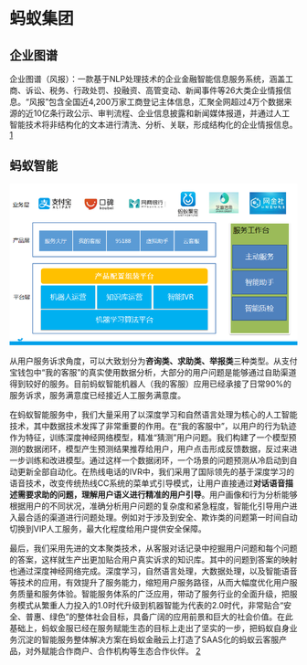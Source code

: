# 蚂蚁集团

## 企业图谱

企业图谱（风报）：一款基于NLP处理技术的企业金融智能信息服务系统，涵盖工商、诉讼、税务、行政处罚、投融资、高管变动、新闻事件等26大类企业情报信息。“风报”包含全国近4,200万家工商登记主体信息，汇聚全网超过4万个数据来源的近10亿条行政公示、审判流程、企业信息披露和新闻媒体报道，并通过人工智能技术将非结构化的文本进行清洗、分析、关联，形成结构化的企业情报信息。[1]

## 蚂蚁智能

![蚂蚁智能服务整体架构](../img/ant_AI_service.png)

从用户服务诉求角度，可以大致划分为**咨询类、求助类、举报类**三种类型。从支付宝钱包中“我的客服”的真实使用数据分析，大部分的用户问题是能够通过自助渠道得到较好的服务。目前蚂蚁智能机器人（我的客服）应用已经承接了日常90%的服务诉求，服务满意度已经接近人工服务满意度。

在蚂蚁智能服务中，我们大量采用了以深度学习和自然语言处理为核心的人工智能技术，其中数据技术发挥了非常重要的作用。在“我的客服中”，以用户的行为轨迹作为特征，训练深度神经网络模型，精准“猜测”用户问题。我们构建了一个模型预测的数据闭环，模型产生预测结果推荐给用户，用户点击形成反馈数据，反过来进一步训练和改进模型。通过这样一个数据闭环，一个场景的问题预测从冷启动到自动更新全部自动化。在热线电话的IVR中，我们采用了国际领先的基于深度学习的语音技术，改变传统热线CC系统的菜单式引导模式，让用户直接通过**对话语音描述需要求助的问题，理解用户语义进行精准的用户引导**。用户画像和行为分析能够根据用户的不同状况，准确分析用户问题的复杂度和紧急程度，智能化引导用户进入最合适的渠道进行问题处理。例如对于涉及到安全、欺诈类的问题第一时间自动切换到VIP人工服务，最大化程度给用户提供安全保障。

最后，我们采用先进的文本聚类技术，从客服对话记录中挖掘用户问题和每个问题的答案，这样就生产出更加贴合用户真实诉求的知识库。其中的问题到答案的映射也通过深度神经网络完成。深度学习，自然语言处理，大数据处理，以及智能语音等技术的应用，有效提升了服务能力，缩短用户服务路径，从而大幅度优化用户服务质量和服务体验。智能服务体系的广泛应用，带动了服务行业的全面升级，把服务模式从繁重人力投入的1.0时代升级到机器智能为代表的2.0时代，非常贴合“安全、普惠、绿色”的整体社会目标，具备广阔的应用前景和巨大的社会价值。在此基础上，蚂蚁金服已经在服务赋能生态的目标上走出了坚实的一步，把蚂蚁自身业务沉淀的智能服务整体解决方案在蚂蚁金融云上打造了SAAS化的蚂蚁云客服产品，对外赋能合作商户、合作机构等生态合作伙伴。 [2]


[1]: https://damo.alibaba.com/labs/finance-intelligence/
[2]: https://developer.aliyun.com/article/58930
